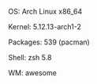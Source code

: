 OS: Arch Linux x86_64

Kernel: 5.12.13-arch1-2

Packages: 539 (pacman)

Shell: zsh 5.8

WM: awesome
